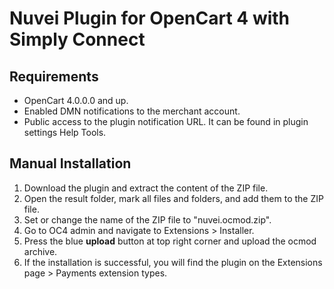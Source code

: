# Nuvei Plugin for OpenCart 4 with Simply Connect
## Requirements

- OpenCart 4.0.0.0 and up.  
- Enabled DMN notifications to the merchant account.  
- Public access to the plugin notification URL. It can be found in plugin settings Help Tools.

## Manual Installation
1. Download the plugin and extract the content of the ZIP file.
2. Open the result folder, mark all files and folders, and add them to the ZIP file.
3. Set or change the name of the ZIP file to "nuvei.ocmod.zip".
4. Go to OC4 admin and navigate to Extensions > Installer.
5. Press the blue **upload** button at top right corner and upload the ocmod archive.
6. If the installation is successful, you will find the plugin on the Extensions page > Payments extension types.
